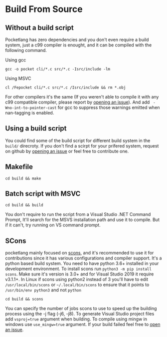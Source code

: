 
# Build From Source

## Without a build script

Pocketlang has zero dependencies and you don't even require a build system, just a c99 compiler is enought, and it can be compiled with the following command.

Using gcc
```
gcc -o pocket cli/*.c src/*.c -Isrc/include -lm
```

Using MSVC
```
cl /Fepocket cli/*.c src/*.c /Isrc/include && rm *.obj
```

For other compilers it's the same (If you weren't able to compile it with any c99 compatible compiler, please report by [opening an issue](https://github.com/ThakeeNathees/pocketlang/issues/new)). And add ` -Wno-int-to-pointer-cast` for gcc to suppress those warnings emitted when nan-tagging is enabled.

## Using a build script

You could find some of the build script for different build system in the `build/` direcroty. If you don't find a scirpt for your prifered system, request on github by [opening an issue](https://github.com/ThakeeNathees/pocketlang/issues/new) or feel free to contribute one.

## Makefile

```
cd build && make
```

## Batch script with MSVC

```
cd build && build
```
You don't require to run the script from a Visual Studio .NET Command Prompt, It'll search for the MSVS installation path and use it to compile. But if it can't, try running on VS command prompt.

## SCons

pocketlang mainly focused on [scons](https://www.scons.org/), and it's recommended to use it for contributions since it has various configurations and compiler support. It's a python based build system. You need to have python 3.6+ installed in your development environment. To install scons run `python3 -m pip install scons`. Make sure it's version is 3.0+ and for Visual Studio 2019 it require v3.1.1+. In Linux if scons using python2 instead of 3 you'll have to edit `/usr/local/bin/scons` or `~/.local/bin/scons` to ensure that it points to `/usr/bin/env python3` and not `python`

```
cd build && scons
```

You can specify the number of jobs scons to use to speed up the building process using the -j flag (-j6, -j8). To generate Visual Studio project files add `vsproj=true` argument when building. To compile using mingw in windows use `use_mingw=true` argument. If your build failed feel free to [open an issue](https://github.com/ThakeeNathees/pocketlang/issues/new). 
